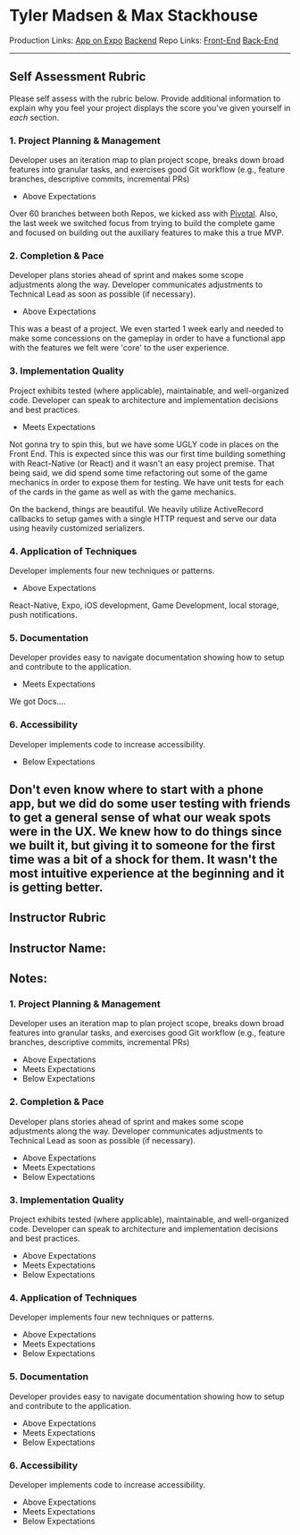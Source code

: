 # Tyler Madsen & Max Stackhouse

Production Links:
[App on Expo](https://expo.io/@maxscores/dominion-with-friends)
[Backend](https://dominion-backend.herokuapp.com)
Repo Links:
[Front-End](https://github.com/Maxscores/dominion-app)
[Back-End](https://github.com/tylermarshal/dominion_backend)

-----------

## Self Assessment Rubric

Please self assess with the rubric below. Provide additional information to explain why you feel your project displays the score you've given yourself in _each_ section.

### 1. Project Planning & Management

Developer uses an iteration map to plan project scope, breaks down broad features into granular tasks, and exercises good Git workflow (e.g., feature branches, descriptive commits, incremental PRs)

- Above Expectations

Over 60 branches between both Repos, we kicked ass with [Pivotal](https://www.pivotaltracker.com/n/projects/2159424). Also, the last week we switched focus from trying to build the complete game and focused on building out the auxiliary features to make this a true MVP.

### 2. Completion & Pace

Developer plans stories ahead of sprint and makes some scope adjustments along the way. Developer communicates adjustments to Technical Lead as soon as possible (if necessary).

- Above Expectations

This was a beast of a project. We even started 1 week early and needed to make some concessions on the gameplay in order to have a functional app with the features we felt were 'core' to the user experience.

### 3. Implementation Quality

Project exhibits tested (where applicable), maintainable, and well-organized code. Developer can speak to architecture and implementation decisions and best practices.

- Meets Expectations

Not gonna try to spin this, but we have some UGLY code in places on the Front End. This is expected since this was our first time building something with React-Native (or React) and it wasn't an easy project premise. That being said, we did spend some time refactoring out some of the game mechanics in order to expose them for testing. We have unit tests for each of the cards in the game as well as with the game mechanics.

On the backend, things are beautiful. We heavily utilize ActiveRecord callbacks to setup games with a single HTTP request and serve our data using heavily customized serializers.

### 4. Application of Techniques

Developer implements four new techniques or patterns.

- Above Expectations

React-Native, Expo, iOS development, Game Development, local storage, push notifications.

### 5. Documentation

Developer provides easy to navigate documentation showing how to setup and contribute to the application.

- Meets Expectations

We got Docs....

### 6. Accessibility

Developer implements code to increase accessibility.

- Below Expectations

Don't even know where to start with a phone app, but we did do some user testing with friends to get a general sense of what our weak spots were in the UX. We knew how to do things since we built it, but giving it to someone for the first time was a bit of a shock for them. It wasn't the most intuitive experience at the beginning and it is getting better.
-----------

## Instructor Rubric

## Instructor Name:

## Notes:

### 1. Project Planning & Management

Developer uses an iteration map to plan project scope, breaks down broad features into granular tasks, and exercises good Git workflow (e.g., feature branches, descriptive commits, incremental PRs)

- Above Expectations
- Meets Expectations
- Below Expectations

### 2. Completion & Pace

Developer plans stories ahead of sprint and makes some scope adjustments along the way. Developer communicates adjustments to Technical Lead as soon as possible (if necessary).

- Above Expectations
- Meets Expectations
- Below Expectations

### 3. Implementation Quality

Project exhibits tested (where applicable), maintainable, and well-organized code. Developer can speak to architecture and implementation decisions and best practices.

- Above Expectations
- Meets Expectations
- Below Expectations

### 4. Application of Techniques

Developer implements four new techniques or patterns.

- Above Expectations
- Meets Expectations
- Below Expectations

### 5. Documentation

Developer provides easy to navigate documentation showing how to setup and contribute to the application.

- Above Expectations
- Meets Expectations
- Below Expectations

### 6. Accessibility

Developer implements code to increase accessibility.

- Above Expectations
- Meets Expectations
- Below Expectations
